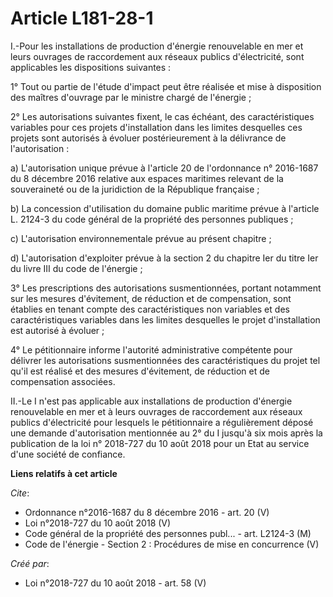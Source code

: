 # Article L181-28-1

I.-Pour les installations de production d'énergie renouvelable en mer et leurs ouvrages de raccordement aux réseaux publics
d'électricité, sont applicables les dispositions suivantes :

1° Tout ou partie de l'étude d'impact peut être réalisée et mise à disposition des maîtres d'ouvrage par le ministre chargé
de l'énergie ;

2° Les autorisations suivantes fixent, le cas échéant, des caractéristiques variables pour ces projets d'installation dans
les limites desquelles ces projets sont autorisés à évoluer postérieurement à la délivrance de l'autorisation :

a) L'autorisation unique prévue à l'article 20 de l'ordonnance n° 2016-1687 du 8 décembre 2016 relative aux espaces maritimes
relevant de la souveraineté ou de la juridiction de la République française ;

b) La concession d'utilisation du domaine public maritime prévue à l'article L. 2124-3 du code général de la propriété des
personnes publiques ;

c) L'autorisation environnementale prévue au présent chapitre ;

d) L'autorisation d'exploiter prévue à la section 2 du chapitre Ier du titre Ier du livre III du code de l'énergie ;

3° Les prescriptions des autorisations susmentionnées, portant notamment sur les mesures d'évitement, de réduction et de
compensation, sont établies en tenant compte des caractéristiques non variables et des caractéristiques variables dans les
limites desquelles le projet d'installation est autorisé à évoluer ;

4° Le pétitionnaire informe l'autorité administrative compétente pour délivrer les autorisations susmentionnées des
caractéristiques du projet tel qu'il est réalisé et des mesures d'évitement, de réduction et de compensation associées.

II.-Le I n'est pas applicable aux installations de production d'énergie renouvelable en mer et à leurs ouvrages de
raccordement aux réseaux publics d'électricité pour lesquels le pétitionnaire a régulièrement déposé une demande
d'autorisation mentionnée au 2° du I jusqu'à six mois après la publication de la loi n° 2018-727 du 10 août 2018 pour un Etat
au service d'une société de confiance.

**Liens relatifs à cet article**

_Cite_:

  - Ordonnance n°2016-1687 du 8 décembre 2016 - art. 20 (V)
  - Loi n°2018-727 du 10 août 2018 (V)
  - Code général de la propriété des personnes publ... - art. L2124-3 (M)
  - Code de l'énergie -  Section 2 : Procédures de mise en concurrence (V)

_Créé par_:

  - Loi n°2018-727 du 10 août 2018 - art. 58 (V)
